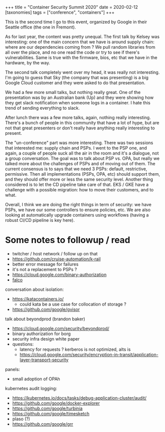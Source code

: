 +++
title = "Container Security Summit 2020"
date = 2020-02-12
[taxonomies]
tags = ["conference", "containers"]
+++

This is the second time I go to this event, organized by Google in their Seattle office (the one in Fremont).

As for last year, the content was pretty unequal. The first talk by Kelsey was interesting: one of the main concern that we have is around supply chain: where are our dependencies coming from ? We pull random libraries from all over the place, and no one read the code or try to see if there's vulnerabilities. Same is true with the firmware, bios, etc that we have in the hardware, by the way.

The second talk completely went over my head, it was really not interesting. I'm going to guess that Sky (the company that was presenting) is a big Google Cloud customer and they were asked to do that presentation.

We had a few more small talks, but nothing really great. One of the presentation was by an Australian bank (Up) and they were showing how they get slack notification when someone logs in a container. I hate this trend of sending everything to slack.

After lunch there was a few more talks, again, nothing really interesting. There's a bunch of people in this community that have a lot of hype, but are not that great presenters or don't really have anything really interesting to present.

The "un-conference" part was more interesting. There was two sessions that interested me: supply chain and PSPs. I went to the PSP one, and again, a couple of people suck all the air in the room and it's a dialogue, not a group conversation. The goal was to talk about PSP vs. OPA, but really we talked more about the challenges of PSPs and of moving out of them. The current consensus is to says that we need 3 PSPs: default, restrictive, permissive. Then all implementations (PSPs, OPA, etc) should support them, and they should offer more or less the same security level. Another thing considered is to let the CD pipeline take care of that. EKS / GKE have a challenge with a possible migration: how to move their customers, and to what.

Overall, I think we are doing the right things in term of security: we have PSPs, we have our some controllers to ensure policies, etc. We are also looking at automatically upgrade containers using workflows (having a robust CI/CD pipeline is key here).


<a id="org4ab3e9d"></a>

# Some notes to followup / read

- twitcher / host network / follow up on that
- <https://github.com/cruise-automation/k-rail>
 - better error message for failures
- it's not a replacement to PSPs ?
- <https://cloud.google.com/binary-authorization>
- [falco](https://github.com/falcosecurity/falco)

conversation about isolation:
- <https://katacontainers.io/>
  - could kata be a use case for collocation of storage ?
- <https://github.com/google/gvisor>

talk about beyondprod (brandon baker)
- <https://cloud.google.com/security/beyondprod/>
- binary authorization for borg
- security infra design white paper
- questions:
  - latency for requests ? kerberos is not optimized, alts is
  - <https://cloud.google.com/security/encryption-in-transit/application-layer-transport-security>

panels:
- small adoption of OPAh

kubernetes audit logging:
- <https://kubernetes.io/docs/tasks/debug-application-cluster/audit/>
- <https://github.com/google/docker-explorer>
- <https://github.com/google/turbinia>
- <https://github.com/google/timesketch>
- plaso (?)
- <https://github.com/google/grr>
